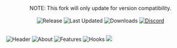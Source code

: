 <div align="center">
NOTE: This fork will only update for version compatibility.
</div>
<br/>
<div align="center">
  <img src="https://img.shields.io/github/v/release/Relaxing9/CustomFishing?style=for-the-badge" alt="Release"/>
  <img src="https://img.shields.io/github/last-commit/Relaxing9/CustomFishing?label=Last%20Updated&style=for-the-badge" alt="Last Updated"/>
  <img src="https://img.shields.io/github/downloads/Relaxing9/CustomFishing/total?style=for-the-badge" alt="Downloads"/>
  <a href="https://discord.gg/DbJXzWq"><img src="https://img.shields.io/discord/465783810370568192?color=blue&label=Discord&logo=Discord&logoColor=white&style=for-the-badge" alt="Discord"/></a>
</div>
  
<br/>

![Header](https://cdn.illuzionzstudios.com/spigot/customfishing/Header.png)
![About](https://cdn.illuzionzstudios.com/spigot/customfishing/About.png)
![Features](https://cdn.illuzionzstudios.com/spigot/customfishing/Features.png)
![Hooks](https://cdn.illuzionzstudios.com/spigot/customfishing/Hooks.png)
<img src="https://bstats.org/signatures/bukkit/CustomFishing.svg" />
